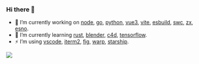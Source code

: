 ### Hi there 👋

- 🔭 I’m currently working on [node](https://nodejs.org/), [go](https://go.dev/), [python](https://python.org/), [vue3](https://vuejs.org/), [vite](https://vitejs.dev/), [esbuild](https://esbuild.github.io/), [swc](https://swc.rs/), [zx](https://github.com/google/zx), [esno](https://github.com/antfu/esno).
- 🌱 I’m currently learning [rust](https://www.rust-lang.org/), [blender](https://blender.org/), [c4d](https://www.maxon.net/en/cinema-4d), [tensorflow](https://tensorflow.org/).
- ⚡ I’m using [vscode](https://code.visualstudio.com/), [iterm2](https://iterm2.com/), [fig](https://fig.io/), [warp](https://www.warp.dev/), [starship](https://starship.rs/).
<!--
- 👯 I’m looking to collaborate on no.
- 🤔 I’m looking for help with 
- 💬 Ask me about ...
- 📫 How to reach me: ...
- 😄 Pronouns: ...
- ⚡ Fun fact: ...
-->

![](https://visitor-badge.glitch.me/badge?page_id=a9.a9)
